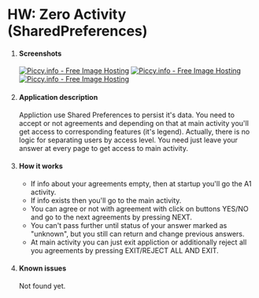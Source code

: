 #   HW: Zero Activity (SharedPreferences)
<ol> 
  <li>
    <h4>Screenshots</h4>
      <a href="http://piccy.info/view3/10366902/25113b2489e1481d1eff6ce80753a0f3/" target="_blank"><img src="http://i.piccy.info/i9/7e2b79e898e1f0291a6f2598cc7168dc/1475837373/11563/1074801/Screenshot_1475836228_500.jpg" alt="Piccy.info - Free Image Hosting" border="0" /></a><a href="http://i.piccy.info/a3c/2016-10-07-10-49/i9-10366902/281x500-r" target="_blank"><img src="http://i.piccy.info/a3/2016-10-07-10-49/i9-10366902/281x500-r/i.gif" alt="" border="0" /></a>
      <a href="http://piccy.info/view3/10366903/e4fe735a22d2efce24f84d3f4a98ebd5/" target="_blank"><img src="http://i.piccy.info/i9/63e774b6a07186f819db465478761006/1475837408/11622/1074801/Screenshot_1475836232_500.jpg" alt="Piccy.info - Free Image Hosting" border="0" /></a><a href="http://i.piccy.info/a3c/2016-10-07-10-50/i9-10366903/281x500-r" target="_blank"><img src="http://i.piccy.info/a3/2016-10-07-10-50/i9-10366903/281x500-r/i.gif" alt="" border="0" /></a>
      <a href="http://piccy.info/view3/10366906/a4217bf0a5c3dd0576f2cdf3f8c7b562/" target="_blank"><img src="http://i.piccy.info/i9/300a1887067ce1140bb0fe94a7706b7c/1475837443/10292/1074801/Screenshot_1475836244_500.jpg" alt="Piccy.info - Free Image Hosting" border="0" /></a><a href="http://i.piccy.info/a3c/2016-10-07-10-50/i9-10366906/281x500-r" target="_blank"><img src="http://i.piccy.info/a3/2016-10-07-10-50/i9-10366906/281x500-r/i.gif" alt="" border="0" /></a>
  </li>
  <li>
    <h4>Application description</h4>
      <p>
        Appliction use Shared Preferences to persist it's data. You need to accept or not agreements 
        and depending on that at main activity you'll get access to corresponding features (it's legend). 
        Actually, there is no logic for separating users by access level. You need just leave your answer 
        at every page to get access to main activity.
      </p>
  </li>
  <li>
    <h4>How it works</h4>
      <ul>
        <li>If info about your agreements empty, then at startup you'll go the A1 activity.</li>
        <li>If info exists then you'll go to the main activity.</li>
        <li>You can agree or not with agreement with click on buttons YES/NO and go to the next agreements by pressing NEXT.</li>
        <li>You can't pass further until status of your answer marked as "unknown", but you still can return and change previous answers.</li>
        <li>At main activity you can just exit appliction or additionally reject all you agreements by pressing EXIT/REJECT ALL AND EXIT.</li>
      </ul>
  </li>
  <li>
    <h4>Known issues</h4>
    <p>
     Not found yet.
    </p>
  </li>
</ol>

